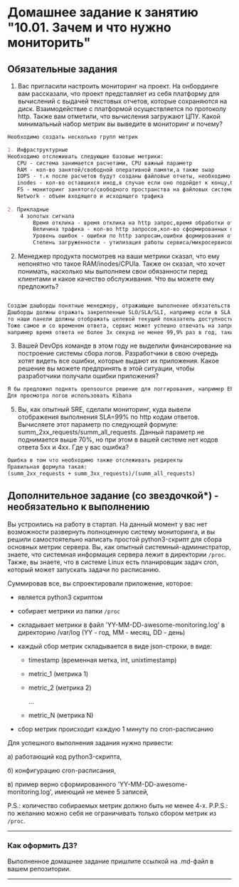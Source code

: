 # Домашнее задание к занятию "10.01. Зачем и что нужно мониторить"

## Обязательные задания

1. Вас пригласили настроить мониторинг на проект. На онбординге вам рассказали, что проект представляет из себя 
платформу для вычислений с выдачей текстовых отчетов, которые сохраняются на диск. Взаимодействие с платформой 
осуществляется по протоколу http. Также вам отметили, что вычисления загружают ЦПУ. Какой минимальный набор метрик вы
выведите в мониторинг и почему?  

```markdown
Необходимо создать несколько групп метрик

1. Инфраструктурные
Необходимо отслеживать следующие базовые метрики:
   CPU - система занимается расчетами, CPU важный параметр
   RAM - кол-во занятой/свободной оперативной памяти,а также swap
   IOPS - т.к после расчетов будут созданы файловые отчеты, необходимо отслеживать скорость чтения/записи на СХД
   inodes - кол-во оставшихся инод,в случае если оно подойдет к концу,будет ошибка записи,поэтому старые файлы необходимо очищать
   FS - мониторинг занятого/свободного пространства на файловых системах
   Network - объем входящего и исходящего трафика
   
2. Прикладные
    4 золотых сигнала
        Время отклика - время отклика на http запрос,время обработки отчета,время выгрузки отчета на диск
        Величина трафика - кол-во http запросов,кол-во сформированных отчетов,кол-во выгруженных отчетов
        Уровень ошибок - ошибки по http запросам,ошибки формирования отчетов,ошибки выгрузки на диск файлов с отчетами
        Степень загруженности - утилизация работы сервиса/микросервисов в части CPU/RAM
```

2. Менеджер продукта посмотрев на ваши метрики сказал, что ему непонятно что такое RAM/inodes/CPUla. Также он сказал, 
что хочет понимать, насколько мы выполняем свои обязанности перед клиентами и какое качество обслуживания. Что вы 
можете ему предложить?  

```markdown

Создам дашборды понятные менеджеру, отражающие выполнение обязательств перед клиентами и отражающие качество обслуживания.
Дашборды должны отражать закрепленные SLO/SLA/SLI, например если в SLA было закрепллено что целевой показатель 2х и 3х http ответов 99,9% в год,   
то наши панели должны отображать целевой текущий показатель доступности по формуле (summ_2xx_requests + summ_3xx_requests)/(summ_all_requests) , а также текущую динамику запросов в разрезе как успешных и неуспешных ответов.  
Тоже самое и со временем ответа, сервис может успешно отвечать на запросы, но настолько долго что клиенты не будут использовать этот сервис, поэтому разумно было бы закрепить в SLA целевой показатель времени отклика,   
например время ответа не более 3х секунд не менее 99,9% раз в год, такие метрики также необходимо вывести на панель.

```

3. Вашей DevOps команде в этом году не выделили финансирование на построение системы сбора логов. Разработчики в свою 
очередь хотят видеть все ошибки, которые выдают их приложения. Какое решение вы можете предпринять в этой ситуации, 
чтобы разработчики получали ошибки приложения?  

```markdown
Я бы предложил поднять opensource решение для логгирования, например EFK , установить fluentbit, который будет собирать метрики в необходимых каталогах, и отбрасывать их в базу Elastic  
Для просмотра логов использовать Kibana

```

5. Вы, как опытный SRE, сделали мониторинг, куда вывели отображения выполнения SLA=99% по http кодам ответов. 
Вычисляете этот параметр по следующей формуле: summ_2xx_requests/summ_all_requests. Данный параметр не поднимается выше 
70%, но при этом в вашей системе нет кодов ответа 5xx и 4xx. Где у вас ошибка?  
```markdown
Ошибка в том что необходимо также отслеживать редиректы
Правильная формула такая:
(summ_2xx_requests + summ_3xx_requests)/(summ_all_requests)
```

## Дополнительное задание (со звездочкой*) - необязательно к выполнению

Вы устроились на работу в стартап. На данный момент у вас нет возможности развернуть полноценную систему 
мониторинга, и вы решили самостоятельно написать простой python3-скрипт для сбора основных метрик сервера. Вы, как 
опытный системный-администратор, знаете, что системная информация сервера лежит в директории `/proc`. 
Также, вы знаете, что в системе Linux есть  планировщик задач cron, который может запускать задачи по расписанию.

Суммировав все, вы спроектировали приложение, которое:
- является python3 скриптом
- собирает метрики из папки `/proc`
- складывает метрики в файл 'YY-MM-DD-awesome-monitoring.log' в директорию /var/log 
(YY - год, MM - месяц, DD - день)
- каждый сбор метрик складывается в виде json-строки, в виде:
  + timestamp (временная метка, int, unixtimestamp)
  + metric_1 (метрика 1)
  + metric_2 (метрика 2)
  
     ...
     
  + metric_N (метрика N)
  
- сбор метрик происходит каждую 1 минуту по cron-расписанию

Для успешного выполнения задания нужно привести:

а) работающий код python3-скрипта,

б) конфигурацию cron-расписания,

в) пример верно сформированного 'YY-MM-DD-awesome-monitoring.log', имеющий не менее 5 записей,

P.S.: количество собираемых метрик должно быть не менее 4-х.
P.P.S.: по желанию можно себя не ограничивать только сбором метрик из `/proc`.

---

### Как оформить ДЗ?

Выполненное домашнее задание пришлите ссылкой на .md-файл в вашем репозитории.

---